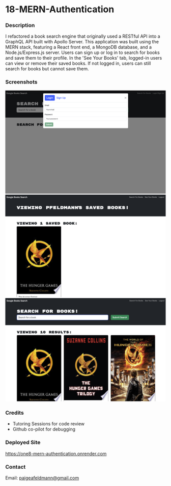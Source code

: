 # 18-MERN-Authentication

### Description
I refactored a book search engine that originally used a RESTful API into a GraphQL API built with Apollo Server. This application was built using the MERN stack, featuring a React front end, a MongoDB database, and a Node.js/Express.js server. Users can sign up or log in to search for books and save them to their profile. In the 'See Your Books' tab, logged-in users can view or remove their saved books. If not logged in, users can still search for books but cannot save them.

### Screenshots
![Login Page](/assets/loginpage.png)
![Saved Books Page](/assets/savedbooks.png)
![Search Page](/assets/searchpage.png)

### Credits
- Tutoring Sessions for code review
- Github co-pilot for debugging

### Deployed Site
https://one8-mern-authentication.onrender.com

### Contact
Email: paigeafeldmann@gmail.com